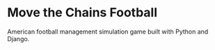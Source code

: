 # Move the Chains Football

American football management simulation game built with Python and Django.